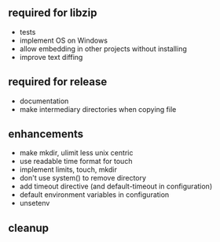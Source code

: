 ## required for libzip

* tests
* implement OS on Windows
* allow embedding in other projects without installing
* improve text diffing

## required for release

* documentation
* make intermediary directories when copying file

## enhancements

* make mkdir, ulimit less unix centric
* use readable time format for touch
* implement limits, touch, mkdir
* don't use system() to remove directory
* add timeout directive (and default-timeout in configuration)
* default environment variables in configuration
* unsetenv

## cleanup

